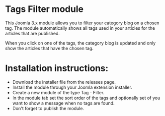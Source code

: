 Tags Filter module
==================

This Joomla 3.x module allows you to filter your category blog on a chosen tag.
The module automatically shows all tags used in your articles for the articles that are published.

When you click on one of the tags, the category blog is updated and only show the articles that have the chosen tag.

# Installation instructions:
* Download the installer file from the releases page.
* Install the module through your Joomla extension installer.
* Create a new module of the type Tag - Filter.
* In the module tab set the sort order of the tags and optionally set of you want to show a message when no tags are found.
* Don't forget to publish the module.
